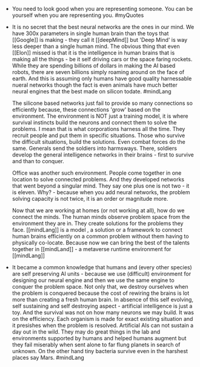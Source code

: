 - You need to look good when you are representing someone. You can be yourself when you are representing you. #myQuotes
- It is no secret that the best neural networks are the ones in our mind. We have 300x parameters in single human brain than the toys that [[Google]] is making - they call it [[deepMind]] but 'Deep Mind' is way less deeper than a single human mind. The obvious thing that even [[Elon]] missed is that it is the intelligence in human brains that is making all the things - be it self driving cars or the space faring rockets. While they are spending billions of dollars in making the AI based robots, there are seven billions simply roaming around on the face of earth. And this is assuming only humans have good quality harnessable nueral networks though the fact is even animals have much better neural engines that the best made on silicon todate. #mindLang
  
  The silicone based networks just fail to provide so many connections so efficiently because, these connections 'grow' based on the environment. The environment is NOT just a training model, it is where survival instincts build the neurons and connect them to solve the problems. I mean that is what corporations harness all the time. They recruit people and put them in specific situations. Those who survive the difficult situations, build the solutions. Even combat forces do the same. Generals send the soldiers into harmsways. There, soldiers develop the general intelligence networks in their brains - first to survive and than to conquer.
  
  Office was another such environment. People come together in one location to solve connected problems. And they developed networks that went beyond a singular mind. They say one plus one is not two - it is eleven. Why? - because when you add neural networks, the problem solving capacity is not twice, it is an order or magnitude more. 
  
  Now that we are working at homes (or not working at all), how do we connect the minds. The human minds observe problem space from the environment they are in. They create solutions for the problems they face. [[mindLang]] is a model , a solution or a framework to connect human brains efficiently on a common problem without them having to physically co-locate. Because now we can bring the best of the talents together in [[mindLand]] - a metaverse runtime environment for [[mindLang]]
- It became a common knowledge that humans and (every other species) are self preserving AI units - because we use (difficult) environment for designing our neural engine and then we use the same engine to conquer the problem space. Not only that, we destroy ourselves when the problem is conquered because the cost of rewiring the brains is lot more than creating a fresh human brain. In absence of this self evolving, self sustaining and self destroying aspect - artificial intelligence is just a toy. And the survival was not on how many neurons we may build. It was on the efficiency. Each organism is made for exact existing situation and it presishes when the problem is resolved. Artificial AIs can not sustain a day out in the wild. They may do great things in the lab and environments supported by humans and helped humans augment but they fail miserably when sent alone to far flung planets in search of unknown. On the other hand tiny bacteria survive even in the harshest places say Mars. #mindLang